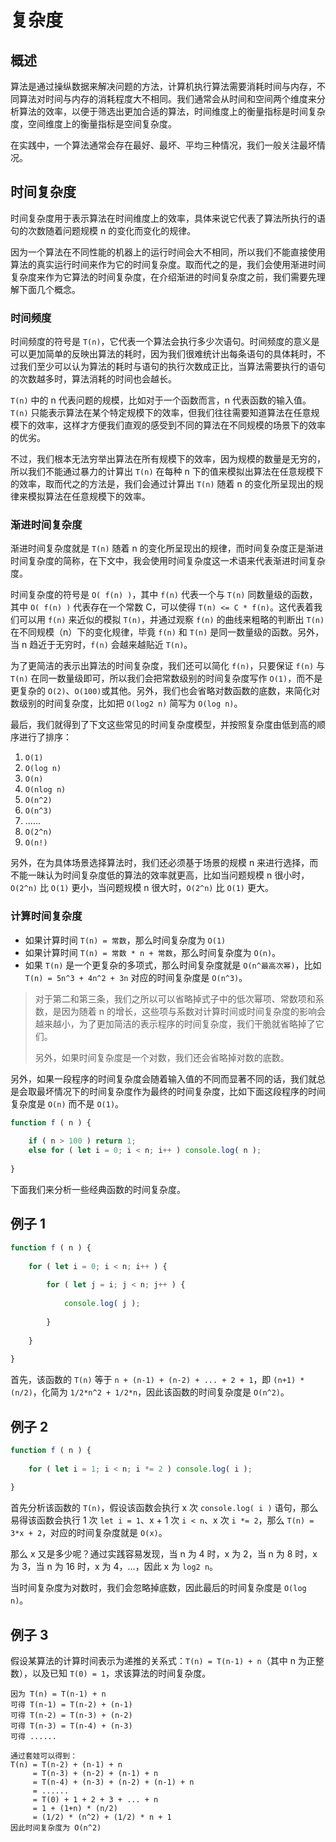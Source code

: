 # 复杂度

## 概述

算法是通过操纵数据来解决问题的方法，计算机执行算法需要消耗时间与内存，不同算法对时间与内存的消耗程度大不相同。我们通常会从时间和空间两个维度来分析算法的效率，以便于筛选出更加合适的算法，时间维度上的衡量指标是时间复杂度，空间维度上的衡量指标是空间复杂度。

在实践中，一个算法通常会存在最好、最坏、平均三种情况，我们一般关注最坏情况。

## 时间复杂度

时间复杂度用于表示算法在时间维度上的效率，具体来说它代表了算法所执行的语句的次数随着问题规模 n 的变化而变化的规律。

因为一个算法在不同性能的机器上的运行时间会大不相同，所以我们不能直接使用算法的真实运行时间来作为它的时间复杂度。取而代之的是，我们会使用渐进时间复杂度来作为它算法的时间复杂度，在介绍渐进的时间复杂度之前，我们需要先理解下面几个概念。

### 时间频度

时间频度的符号是 `T(n)`，它代表一个算法会执行多少次语句。时间频度的意义是可以更加简单的反映出算法的耗时，因为我们很难统计出每条语句的具体耗时，不过我们至少可以认为算法的耗时与语句的执行次数成正比，当算法需要执行的语句的次数越多时，算法消耗的时间也会越长。

`T(n)` 中的 n 代表问题的规模，比如对于一个函数而言，n 代表函数的输入值。`T(n)` 只能表示算法在某个特定规模下的效率，但我们往往需要知道算法在任意规模下的效率，这样才方便我们直观的感受到不同的算法在不同规模的场景下的效率的优劣。

不过，我们根本无法穷举出算法在所有规模下的效率，因为规模的数量是无穷的，所以我们不能通过暴力的计算出 `T(n)` 在每种 n 下的值来模拟出算法在任意规模下的效率，取而代之的方法是，我们会通过计算出 `T(n)` 随着 n 的变化所呈现出的规律来模拟算法在任意规模下的效率。

### 渐进时间复杂度

渐进时间复杂度就是 `T(n)` 随着 n 的变化所呈现出的规律，而时间复杂度正是渐进时间复杂度的简称，在下文中，我会使用时间复杂度这一术语来代表渐进时间复杂度。

时间复杂度的符号是 `O( f(n) )`，其中 `f(n)` 代表一个与 `T(n)` 同数量级的函数，其中 `O( f(n) )` 代表存在一个常数 C，可以使得 `T(n) <= C * f(n)`。这代表着我们可以用 `f(n)` 来近似的模拟 `T(n)`，并通过观察 `f(n)` 的曲线来粗略的判断出 `T(n)` 在不同规模（n）下的变化规律，毕竟 `f(n)` 和 `T(n)` 是同一数量级的函数。另外，当 n 趋近于无穷时，`f(n)` 会越来越贴近 `T(n)`。

为了更简洁的表示出算法的时间复杂度，我们还可以简化 `f(n)`，只要保证 `f(n)` 与 `T(n)` 在同一数量级即可，所以我们会把常数级别的时间复杂度写作 `O(1)`，而不是更复杂的 `O(2)`、`O(100)`或其他。另外，我们也会省略对数函数的底数，来简化对数级别的时间复杂度，比如把 `O(log2 n)` 简写为 `O(log n)`。

最后，我们就得到了下文这些常见的时间复杂度模型，并按照复杂度由低到高的顺序进行了排序：

1. `O(1)`
2. `O(log n)`
3. `O(n)`
4. `O(nlog n)`
5. `O(n^2)`
6. `O(n^3)`
7. ......
8. `O(2^n)`
9. `O(n!)`

另外，在为具体场景选择算法时，我们还必须基于场景的规模 n 来进行选择，而不能一昧认为时间复杂度低的算法的效率就更高，比如当问题规模 n 很小时，`O(2^n)` 比 `O(1)` 更小，当问题规模 n 很大时，`O(2^n)` 比 `O(1)` 更大。

### 计算时间复杂度



- 如果计算时间 `T(n) = 常数`，那么时间复杂度为 `O(1)`
- 如果计算时间 `T(n) = 常数 * n + 常数`，那么时间复杂度为 `O(n)`。
- 如果 `T(n)` 是一个更复杂的多项式，那么时间复杂度就是 `O(n^最高次幂)`，比如 `T(n) = 5n^3 + 4n^2 + 3n` 对应的时间复杂度是 `O(n^3)`。

> 对于第二和第三条，我们之所以可以省略掉式子中的低次幂项、常数项和系数，是因为随着 n 的增长，这些项与系数对计算时间或时间复杂度的影响会越来越小，为了更加简洁的表示程序的时间复杂度，我们干脆就省略掉了它们。
>
> 另外，如果时间复杂度是一个对数，我们还会省略掉对数的底数。

另外，如果一段程序的时间复杂度会随着输入值的不同而显著不同的话，我们就总是会取最坏情况下的时间复杂度作为最终的时间复杂度，比如下面这段程序的时间复杂度是 `O(n)` 而不是 `O(1)`。

```js
function f ( n ) {
    
    if ( n > 100 ) return 1;
    else for ( let i = 0; i < n; i++ ) console.log( n );
    
}
```

下面我们来分析一些经典函数的时间复杂度。

## 例子 1

```js
function f ( n ) {
    
    for ( let i = 0; i < n; i++ ) {
        
        for ( let j = i; j < n; j++ ) {
            
            console.log( j );
            
        }
        
    }
    
}
```

首先，该函数的 `T(n)` 等于 `n + (n-1) + (n-2) + ... + 2 + 1`，即 `(n+1) * (n/2)`，化简为 `1/2*n^2 + 1/2*n`，因此该函数的时间复杂度是 `O(n^2)`。

## 例子 2

```js
function f ( n ) {
    
    for ( let i = 1; i < n; i *= 2 ) console.log( i );
    
}
```

首先分析该函数的 `T(n)`，假设该函数会执行 x 次 `console.log( i )` 语句，那么易得该函数会执行 1 次 `let i = 1`、x + 1 次 `i < n`、x 次 `i *= 2`，那么 `T(n) = 3*x + 2`，对应的时间复杂度就是 `O(x)`。

那么 x 又是多少呢？通过实践容易发现，当 n 为 4 时，x 为 2，当 n 为 8 时，x 为 3，当 n 为 16 时，x 为 4，...，因此 x 为 `log2 n`。

当时间复杂度为对数时，我们会忽略掉底数，因此最后的时间复杂度是 `O(log n)`。

## 例子 3

假设某算法的计算时间表示为递推的关系式：`T(n) = T(n-1) + n`（其中 n 为正整数），以及已知 `T(0) = 1`，求该算法的时间复杂度。

```
因为 T(n) = T(n-1) + n
可得 T(n-1) = T(n-2) + (n-1)
可得 T(n-2) = T(n-3) + (n-2)
可得 T(n-3) = T(n-4) + (n-3)
可得 ......

通过套娃可以得到：
T(n) = T(n-2) + (n-1) + n
	 = T(n-3) + (n-2) + (n-1) + n
	 = T(n-4) + (n-3) + (n-2) + (n-1) + n
	 = ......
	 = T(0) + 1 + 2 + 3 + ... + n
	 = 1 + (1+n) * (n/2)
	 = (1/2) * (n^2) + (1/2) * n + 1
因此时间复杂度为 O(n^2)
```